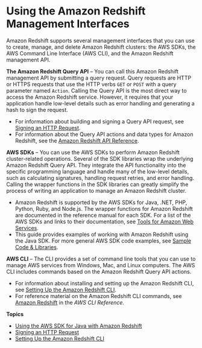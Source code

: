 # Using the Amazon Redshift Management Interfaces<a name="using-aws-sdk"></a>

Amazon Redshift supports several management interfaces that you can use to create, manage, and delete Amazon Redshift clusters: the AWS SDKs, the AWS Command Line Interface \(AWS CLI\), and the Amazon Redshift management API\.

**The Amazon Redshift Query API** – You can call this Amazon Redshift management API by submitting a query request\. Query requests are HTTP or HTTPS requests that use the HTTP verbs `GET` or `POST` with a query parameter named `Action`\. Calling the Query API is the most direct way to access the Amazon Redshift service\. However, it requires that your application handle low\-level details such as error handling and generating a hash to sign the request\.
+ For information about building and signing a Query API request, see [Signing an HTTP Request](amazon-redshift-signing-requests.md)\.
+ For information about the Query API actions and data types for Amazon Redshift, see the [Amazon Redshift API Reference](https://docs.aws.amazon.com/redshift/latest/APIReference/Welcome.html)\.

**AWS SDKs** – You can use the AWS SDKs to perform Amazon Redshift cluster\-related operations\. Several of the SDK libraries wrap the underlying Amazon Redshift Query API\. They integrate the API functionality into the specific programming language and handle many of the low\-level details, such as calculating signatures, handling request retries, and error handling\. Calling the wrapper functions in the SDK libraries can greatly simplify the process of writing an application to manage an Amazon Redshift cluster\.
+ Amazon Redshift is supported by the AWS SDKs for Java, \.NET, PHP, Python, Ruby, and Node\.js\. The wrapper functions for Amazon Redshift are documented in the reference manual for each SDK\. For a list of the AWS SDKs and links to their documentation, see [Tools for Amazon Web Services](https://aws.amazon.com/tools/)\.
+ This guide provides examples of working with Amazon Redshift using the Java SDK\. For more general AWS SDK code examples, see [Sample Code & Libraries](https://aws.amazon.com/code/)\.

**AWS CLI** – The CLI provides a set of command line tools that you can use to manage AWS services from Windows, Mac, and Linux computers\. The AWS CLI includes commands based on the Amazon Redshift Query API actions\.
+ For information about installing and setting up the Amazon Redshift CLI, see [Setting Up the Amazon Redshift CLI](setting-up-rs-cli.md)\.
+ For reference material on the Amazon Redshift CLI commands, see [Amazon Redshift](https://docs.aws.amazon.com/cli/latest/reference/redshift/index.html) in the *AWS CLI Reference\.*

**Topics**
+ [Using the AWS SDK for Java with Amazon Redshift](using-aws-sdk-for-java.md)
+ [Signing an HTTP Request](amazon-redshift-signing-requests.md)
+ [Setting Up the Amazon Redshift CLI](setting-up-rs-cli.md)